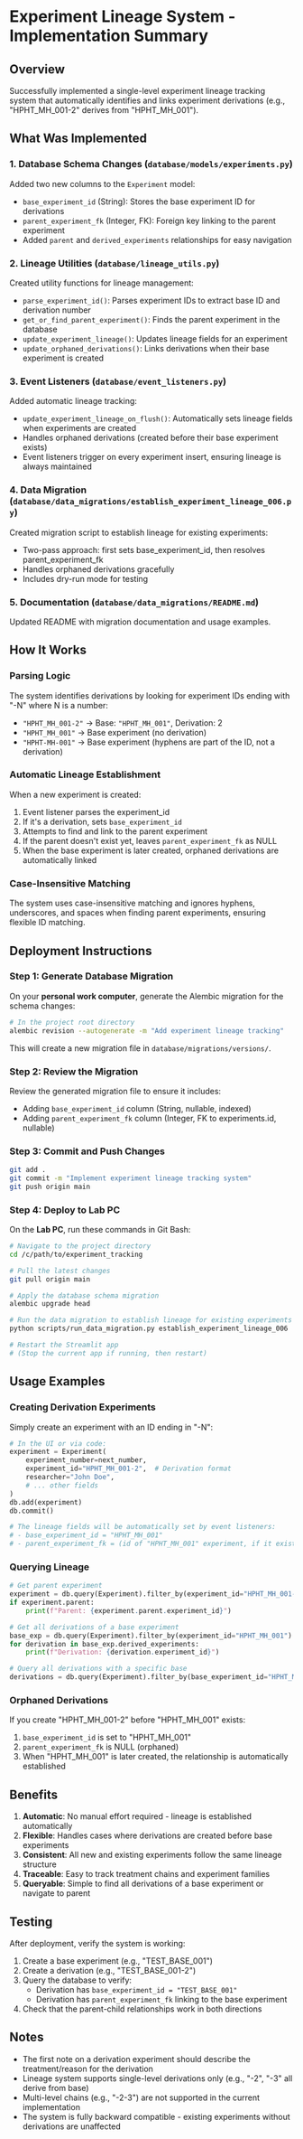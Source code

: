 # Experiment Lineage System - Implementation Summary

## Overview
Successfully implemented a single-level experiment lineage tracking system that automatically identifies and links experiment derivations (e.g., "HPHT_MH_001-2" derives from "HPHT_MH_001").

## What Was Implemented

### 1. Database Schema Changes (`database/models/experiments.py`)
Added two new columns to the `Experiment` model:
- `base_experiment_id` (String): Stores the base experiment ID for derivations
- `parent_experiment_fk` (Integer, FK): Foreign key linking to the parent experiment
- Added `parent` and `derived_experiments` relationships for easy navigation

### 2. Lineage Utilities (`database/lineage_utils.py`)
Created utility functions for lineage management:
- `parse_experiment_id()`: Parses experiment IDs to extract base ID and derivation number
- `get_or_find_parent_experiment()`: Finds the parent experiment in the database
- `update_experiment_lineage()`: Updates lineage fields for an experiment
- `update_orphaned_derivations()`: Links derivations when their base experiment is created

### 3. Event Listeners (`database/event_listeners.py`)
Added automatic lineage tracking:
- `update_experiment_lineage_on_flush()`: Automatically sets lineage fields when experiments are created
- Handles orphaned derivations (created before their base experiment exists)
- Event listeners trigger on every experiment insert, ensuring lineage is always maintained

### 4. Data Migration (`database/data_migrations/establish_experiment_lineage_006.py`)
Created migration script to establish lineage for existing experiments:
- Two-pass approach: first sets base_experiment_id, then resolves parent_experiment_fk
- Handles orphaned derivations gracefully
- Includes dry-run mode for testing

### 5. Documentation (`database/data_migrations/README.md`)
Updated README with migration documentation and usage examples.

## How It Works

### Parsing Logic
The system identifies derivations by looking for experiment IDs ending with "-N" where N is a number:
- `"HPHT_MH_001-2"` → Base: `"HPHT_MH_001"`, Derivation: 2
- `"HPHT_MH_001"` → Base experiment (no derivation)
- `"HPHT-MH-001"` → Base experiment (hyphens are part of the ID, not a derivation)

### Automatic Lineage Establishment
When a new experiment is created:
1. Event listener parses the experiment_id
2. If it's a derivation, sets `base_experiment_id`
3. Attempts to find and link to the parent experiment
4. If the parent doesn't exist yet, leaves `parent_experiment_fk` as NULL
5. When the base experiment is later created, orphaned derivations are automatically linked

### Case-Insensitive Matching
The system uses case-insensitive matching and ignores hyphens, underscores, and spaces when finding parent experiments, ensuring flexible ID matching.

## Deployment Instructions

### Step 1: Generate Database Migration
On your **personal work computer**, generate the Alembic migration for the schema changes:

```bash
# In the project root directory
alembic revision --autogenerate -m "Add experiment lineage tracking"
```

This will create a new migration file in `database/migrations/versions/`.

### Step 2: Review the Migration
Review the generated migration file to ensure it includes:
- Adding `base_experiment_id` column (String, nullable, indexed)
- Adding `parent_experiment_fk` column (Integer, FK to experiments.id, nullable)

### Step 3: Commit and Push Changes
```bash
git add .
git commit -m "Implement experiment lineage tracking system"
git push origin main
```

### Step 4: Deploy to Lab PC
On the **Lab PC**, run these commands in Git Bash:

```bash
# Navigate to the project directory
cd /c/path/to/experiment_tracking

# Pull the latest changes
git pull origin main

# Apply the database schema migration
alembic upgrade head

# Run the data migration to establish lineage for existing experiments
python scripts/run_data_migration.py establish_experiment_lineage_006

# Restart the Streamlit app
# (Stop the current app if running, then restart)
```

## Usage Examples

### Creating Derivation Experiments
Simply create an experiment with an ID ending in "-N":

```python
# In the UI or via code:
experiment = Experiment(
    experiment_number=next_number,
    experiment_id="HPHT_MH_001-2",  # Derivation format
    researcher="John Doe",
    # ... other fields
)
db.add(experiment)
db.commit()

# The lineage fields will be automatically set by event listeners:
# - base_experiment_id = "HPHT_MH_001"
# - parent_experiment_fk = (id of "HPHT_MH_001" experiment, if it exists)
```

### Querying Lineage
```python
# Get parent experiment
experiment = db.query(Experiment).filter_by(experiment_id="HPHT_MH_001-2").first()
if experiment.parent:
    print(f"Parent: {experiment.parent.experiment_id}")

# Get all derivations of a base experiment
base_exp = db.query(Experiment).filter_by(experiment_id="HPHT_MH_001").first()
for derivation in base_exp.derived_experiments:
    print(f"Derivation: {derivation.experiment_id}")

# Query all derivations with a specific base
derivations = db.query(Experiment).filter_by(base_experiment_id="HPHT_MH_001").all()
```

### Orphaned Derivations
If you create "HPHT_MH_001-2" before "HPHT_MH_001" exists:
1. `base_experiment_id` is set to "HPHT_MH_001"
2. `parent_experiment_fk` is NULL (orphaned)
3. When "HPHT_MH_001" is later created, the relationship is automatically established

## Benefits

1. **Automatic**: No manual effort required - lineage is established automatically
2. **Flexible**: Handles cases where derivations are created before base experiments
3. **Consistent**: All new and existing experiments follow the same lineage structure
4. **Traceable**: Easy to track treatment chains and experiment families
5. **Queryable**: Simple to find all derivations of a base experiment or navigate to parent

## Testing

After deployment, verify the system is working:

1. Create a base experiment (e.g., "TEST_BASE_001")
2. Create a derivation (e.g., "TEST_BASE_001-2")
3. Query the database to verify:
   - Derivation has `base_experiment_id = "TEST_BASE_001"`
   - Derivation has `parent_experiment_fk` linking to the base experiment
4. Check that the parent-child relationships work in both directions

## Notes

- The first note on a derivation experiment should describe the treatment/reason for the derivation
- Lineage system supports single-level derivations only (e.g., "-2", "-3" all derive from base)
- Multi-level chains (e.g., "-2-3") are not supported in the current implementation
- The system is fully backward compatible - existing experiments without derivations are unaffected


